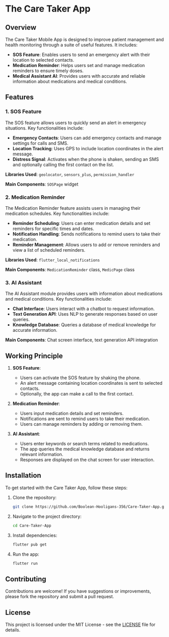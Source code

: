 
# The Care Taker App

## Overview

The Care Taker Mobile App is designed to improve patient management and health monitoring through a suite of useful features. It includes:

- **SOS Feature**: Enables users to send an emergency alert with their location to selected contacts.
- **Medication Reminder**: Helps users set and manage medication reminders to ensure timely doses.
- **Medical Assistant AI**: Provides users with accurate and reliable information about medications and medical conditions.

## Features

### 1. SOS Feature

The SOS feature allows users to quickly send an alert in emergency situations. Key functionalities include:

- **Emergency Contacts**: Users can add emergency contacts and manage settings for calls and SMS.
- **Location Tracking**: Uses GPS to include location coordinates in the alert message.
- **Distress Signal**: Activates when the phone is shaken, sending an SMS and optionally calling the first contact on the list.

**Libraries Used**: `geolocator`, `sensors_plus`, `permission_handler`

**Main Components**: `SOSPage` widget

### 2. Medication Reminder

The Medication Reminder feature assists users in managing their medication schedules. Key functionalities include:

- **Reminder Scheduling**: Users can enter medication details and set reminders for specific times and dates.
- **Notification Handling**: Sends notifications to remind users to take their medication.
- **Reminder Management**: Allows users to add or remove reminders and view a list of scheduled reminders.

**Libraries Used**: `flutter_local_notifications`

**Main Components**: `MedicationReminder` class, `MedicPage` class

### 3. AI Assistant

The AI Assistant module provides users with information about medications and medical conditions. Key functionalities include:

- **Chat Interface**: Users interact with a chatbot to request information.
- **Text Generation API**: Uses NLP to generate responses based on user queries.
- **Knowledge Database**: Queries a database of medical knowledge for accurate information.

**Main Components**: Chat screen interface, text generation API integration

## Working Principle

1. **SOS Feature**:
   - Users can activate the SOS feature by shaking the phone.
   - An alert message containing location coordinates is sent to selected contacts.
   - Optionally, the app can make a call to the first contact.

2. **Medication Reminder**:
   - Users input medication details and set reminders.
   - Notifications are sent to remind users to take their medication.
   - Users can manage reminders by adding or removing them.

3. **AI Assistant**:
   - Users enter keywords or search terms related to medications.
   - The app queries the medical knowledge database and returns relevant information.
   - Responses are displayed on the chat screen for user interaction.

## Installation

To get started with the Care Taker App, follow these steps:

1. Clone the repository:
   ```bash
   git clone https://github.com/Boolean-Hooligans-356/Care-Taker-App.git
   ```
2. Navigate to the project directory:
   ```bash
   cd Care-Taker-App
   ```
3. Install dependencies:
   ```bash
   flutter pub get
   ```

4. Run the app:
   ```bash
   flutter run
   ```

## Contributing

Contributions are welcome! If you have suggestions or improvements, please fork the repository and submit a pull request.

## License

This project is licensed under the MIT License - see the [LICENSE](LICENSE) file for details.




